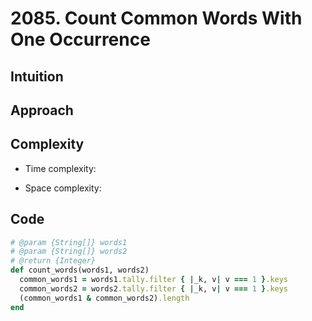 # 2085. Count Common Words With One Occurrence

## Intuition

## Approach
<!-- Describe your approach to solving the problem. -->

## Complexity

- Time complexity:
<!-- Add your time complexity here, e.g. $$O(n)$$ -->

- Space complexity:
<!-- Add your space complexity here, e.g. $$O(n)$$ -->

## Code

```ruby
# @param {String[]} words1
# @param {String[]} words2
# @return {Integer}
def count_words(words1, words2)
  common_words1 = words1.tally.filter { |_k, v| v === 1 }.keys
  common_words2 = words2.tally.filter { |_k, v| v === 1 }.keys
  (common_words1 & common_words2).length
end
```
